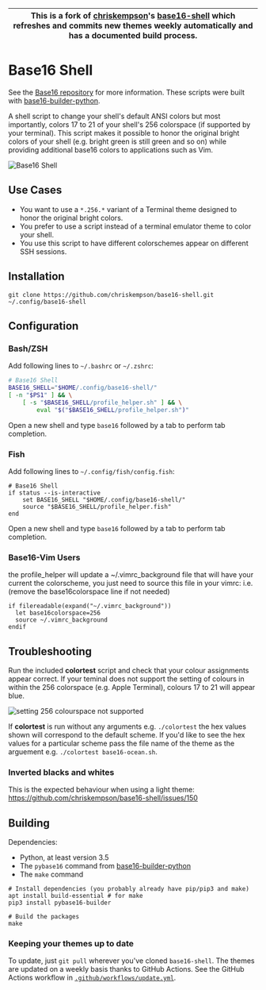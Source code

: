 | This is a fork of [chriskempson](https://github.com/chriskempson)'s [base16-shell](https://github.com/chriskempson/base16-shell) which refreshes and commits new themes weekly automatically and has a documented build process. |
| --- |

# Base16 Shell

See the [Base16 repository](https://github.com/chriskempson/base16) for more information.
These scripts were built with [base16-builder-python](https://github.com/InspectorMustache/base16-builder-python).

A shell script to change your shell's default ANSI colors but most importantly, colors 17 to 21 of your shell's 256 colorspace (if supported by your terminal). This script makes it possible to honor the original bright colors of your shell (e.g. bright green is still green and so on) while providing additional base16 colors to applications such as Vim.

![Base16 Shell](https://raw.github.com/chriskempson/base16-shell/master/base16-shell.png)

## Use Cases

- You want to use a `*.256.*` variant of a Terminal theme designed to honor the original bright colors.
- You prefer to use a script instead of a terminal emulator theme to color your shell.
- You use this script to have different colorschemes appear on different SSH sessions.

## Installation

```shell
git clone https://github.com/chriskempson/base16-shell.git ~/.config/base16-shell
```

## Configuration

### Bash/ZSH

Add following lines to `~/.bashrc` or `~/.zshrc`:

```bash
# Base16 Shell
BASE16_SHELL="$HOME/.config/base16-shell/"
[ -n "$PS1" ] && \
    [ -s "$BASE16_SHELL/profile_helper.sh" ] && \
        eval "$("$BASE16_SHELL/profile_helper.sh")"
```

Open a new shell and type `base16` followed by a tab to perform tab completion.

### Fish

Add following lines to `~/.config/fish/config.fish`:

```fish
# Base16 Shell
if status --is-interactive
    set BASE16_SHELL "$HOME/.config/base16-shell/"
    source "$BASE16_SHELL/profile_helper.fish"
end
```

Open a new shell and type `base16` followed by a tab to perform tab completion.

### Base16-Vim Users

the profile_helper will update a ~/.vimrc_background file that will have your current the colorscheme, you just need to source this file in your vimrc: i.e. (remove the base16colorspace line if not needed)

    if filereadable(expand("~/.vimrc_background"))
      let base16colorspace=256
      source ~/.vimrc_background
    endif

## Troubleshooting

Run the included **colortest** script and check that your colour assignments appear correct. If your teminal does not support the setting of colours in within the 256 colorspace (e.g. Apple Terminal), colours 17 to 21 will appear blue.

![setting 256 colourspace not supported](https://raw.github.com/chriskempson/base16-shell/master/setting-256-colourspace-not-supported.png)

If **colortest** is run without any arguments e.g. `./colortest` the hex values shown will correspond to the default scheme. If you'd like to see the hex values for a particular scheme pass the file name of the theme as the arguement e.g. `./colortest base16-ocean.sh`.

### Inverted blacks and whites

This is the expected behaviour when using a light theme:
https://github.com/chriskempson/base16-shell/issues/150

## Building

Dependencies:

- Python, at least version 3.5
- The `pybase16` command from [base16-builder-python](https://github.com/InspectorMustache/base16-builder-python)
- The `make` command

```
# Install dependencies (you probably already have pip/pip3 and make)
apt install build-essential # for make
pip3 install pybase16-builder

# Build the packages
make
```

### Keeping your themes up to date

To update, just `git pull` wherever you've cloned `base16-shell`. The themes are updated on a weekly basis thanks to GitHub Actions. See the GitHub Actions workflow in [`.github/workflows/update.yml`](.github/workflows/update.yml).
